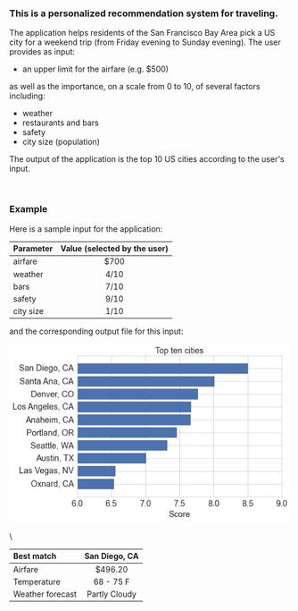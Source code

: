 ### **This is a personalized recommendation system for traveling.**

The application helps residents of the San Francisco Bay Area pick a US city for a weekend trip (from Friday evening to Sunday evening). The user provides as input:

* an upper limit for the airfare (e.g. $500)

as well as the importance, on a scale from 0 to 10, of several factors including:

* weather
* restaurants and bars
* safety
* city size (population)

The output of the application is the top 10 US cities according to the user's input.

<br>

### **Example**

Here is a sample input for the application:


|Parameter    | Value (selected by the user) |
|:------------|:----------------------------:|
|airfare      |          $700                |
|weather      |          4/10                |
|bars         |          7/10                |
|safety       |          9/10                |
|city size    |          1/10                |


and the corresponding output file for this input:


 ![](https://github.com/cedar10b/travelapp/blob/master/fig.png)

<!---
<p align="center">
  <img src="https://github.com/cedar10b/travelapp/blob/master/fig.png">
</p>
-->

\\

|Best match       | San Diego, CA |
|:----------------|:-------------:|
|Airfare          | $496.20       |
|Temperature      | 68 - 75  F    |
|Weather forecast | Partly Cloudy |






